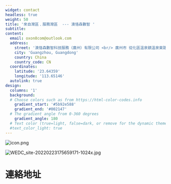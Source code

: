```yaml
---
widget: contact
headless: true
weight: 50
title: '來自灣區﹑服務灣區  --- 澳恪森數智 '
subtitle: 
content:
  email: oxon8com@outlook.com
  address:
    street: '澳恪森數智科技服務（廣州）有限公司 <br/> 廣州市 從化區溫泉鎮溫泉東路75號 [灣區設計開放大學]  <br/> Oxford Roadmapping Inc. <br/> 75 Wenquan East Rd, Conghua'
    city: 'Guangzhou, Guangdong'
    country: China
    country_code: CN
  coordinates:
    latitude: '23.64359'
    longitude: '113.65146'
  autolink: true
design:
  columns: '1'
  background:
  # Choose colors such as from https://html-color-codes.info
    gradient_start: '#5b92e588'
    gradient_end: '#002147'
  # The gradient angle from 0-360 degrees
    gradient_angle: 180
  # Text color (true=light, false=dark, or remove for the dynamic theme color).
  #text_color_light: true
---
```

![icon.png](icon.png)

![WEDC_site-20220223175659171-1024x.jpg](WEDC_site-20220223175659171-1024x.jpg)


<a name="contact"></a>

# 連絡地址
